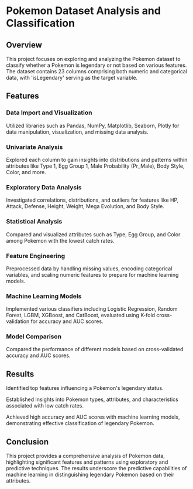 # Pokemon Dataset Analysis and Classification

## Overview

This project focuses on exploring and analyzing the Pokemon dataset to classify whether a Pokemon is legendary or not based on various features. The dataset contains 23 columns comprising both numeric and categorical data, with 'isLegendary' serving as the target variable.

## Features

### Data Import and Visualization

Utilized libraries such as Pandas, NumPy, Matplotlib, Seaborn, Plotly for data manipulation, visualization, and missing data analysis.

### Univariate Analysis

Explored each column to gain insights into distributions and patterns within attributes like Type 1, Egg Group 1, Male Probability (Pr_Male), Body Style, Color, and more.

### Exploratory Data Analysis

Investigated correlations, distributions, and outliers for features like HP, Attack, Defense, Height, Weight, Mega Evolution, and Body Style.

### Statistical Analysis

Compared and visualized attributes such as Type, Egg Group, and Color among Pokemon with the lowest catch rates.

### Feature Engineering

Preprocessed data by handling missing values, encoding categorical variables, and scaling numeric features to prepare for machine learning models.

### Machine Learning Models

Implemented various classifiers including Logistic Regression, Random Forest, LGBM, XGBoost, and CatBoost, evaluated using K-fold cross-validation for accuracy and AUC scores.

### Model Comparison

Compared the performance of different models based on cross-validated accuracy and AUC scores.

## Results

Identified top features influencing a Pokemon's legendary status.

Established insights into Pokemon types, attributes, and characteristics associated with low catch rates.

Achieved high accuracy and AUC scores with machine learning models, demonstrating effective classification of legendary Pokemon.

## Conclusion

This project provides a comprehensive analysis of Pokemon data, highlighting significant features and patterns using exploratory and predictive techniques. The results underscore the predictive capabilities of machine learning in distinguishing legendary Pokemon based on their attributes.
